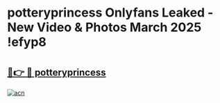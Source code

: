 # potteryprincess Onlyfans Leaked - New Video & Photos March 2025 !efyp8

# <h2><a href="https://fvq5vb.iuczelnia.edu.pl?title=potteryprincess&ref=efyp8">🔗👉 🔴 potteryprincess</a></h2>

[![acn](https://github.com/user-attachments/assets/0f9c940e-d8b0-45ae-aac7-cd30a18b3e1c)](https://fvq5vb.iuczelnia.edu.pl?title=potteryprincess&ref=efyp8)

